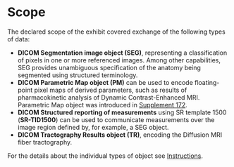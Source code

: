 # Scope

The declared scope of the exhibit covered exchange of the following types of data:

* **DICOM Segmentation image object \(SEG\)**, representing a classification of pixels in one or more referenced images. Among other capabilities, SEG provides unambiguous specification of the anatomy being segmented using structured terminology.
* **DICOM Parametric Map object \(PM\)** can be used to encode floating-point pixel maps of derived parameters, such as results of pharmacokinetic analysis of Dynamic Contrast-Enhanced MRI. Parametric Map object was introduced in [Supplement 172](ftp://medical.nema.org/medical/dicom/final/sup172_ft2.pdf).
* **DICOM Structured reporting of measurements** using SR template 1500 \(**SR-TID1500**\) can be used to communicate measurements over the image region defined by, for example, a SEG object.
* **DICOM Tractography Results object \(TR\)**, encoding the Diffusion MRI fiber tractography.

For the details about the individual types of object see [Instructions](instructions/).

